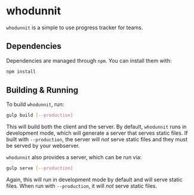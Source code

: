 # whodunnit

`whodunnit` is a simple to use progress tracker for teams.


## Dependencies

Dependencies are managed through `npm`. You can install them with:

```sh
npm install
```


## Building & Running

To build `whodunnit`, run:

```sh
gulp build [--production]
```

This will build both the client and the server. By default, `whodunnit` runs in
development mode, which will generate a server that serves static files. If
built with `--production`, the server will *not* serve static files and they
must be served by your webserver.

`whodunnit` also provides a server, which can be run via:

```sh
gulp serve [--production]
```

Again, this will run in development mode by default and will serve static files.
When run with `--production`, it will *not* serve static files.